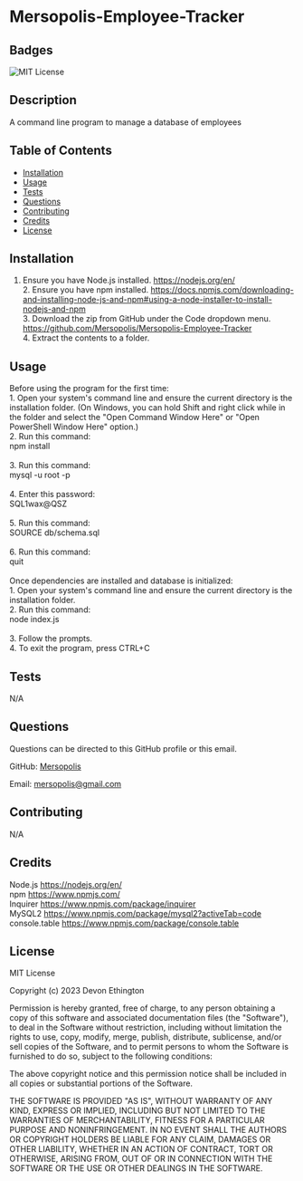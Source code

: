 # Mersopolis-Employee-Tracker

## Badges
![MIT License](https://img.shields.io/badge/license-MIT%20License-green)

## Description
A command line program to manage a database of employees

## Table of Contents
- [Installation](#installation)
- [Usage](#usage)
- [Tests](#tests)
- [Questions](#questions)
- [Contributing](#contributing)
- [Credits](#credits)
- [License](#license)

## Installation
1. Ensure you have Node.js installed. https://nodejs.org/en/ <br/>2. Ensure you have npm installed. https://docs.npmjs.com/downloading-and-installing-node-js-and-npm#using-a-node-installer-to-install-nodejs-and-npm <br/>3. Download the zip from GitHub under the Code dropdown menu. https://github.com/Mersopolis/Mersopolis-Employee-Tracker <br/>4. Extract the contents to a folder.

## Usage
Before using the program for the first time:<br/>1. Open your system's command line and ensure the current directory is the installation folder. (On Windows, you can hold Shift and right click while in the folder and select the "Open Command Window Here" or "Open PowerShell Window Here" option.)<br/>2. Run this command:<br/>npm install<br/><br/>3. Run this command:<br/>mysql -u root -p<br/><br/>4. Enter this password:<br/>SQL1wax@QSZ<br/><br/>5. Run this command:<br/>SOURCE db/schema.sql<br/><br/>6. Run this command:<br/>quit<br/><br/>Once dependencies are installed and database is initialized:<br/>1. Open your system's command line and ensure the current directory is the installation folder.<br/>2. Run this command:<br/>node index.js<br/><br/>3. Follow the prompts.<br/>4. To exit the program, press CTRL+C

## Tests
N/A

## Questions
Questions can be directed to this GitHub profile or this email.

GitHub: [Mersopolis](https://github.com/Mersopolis)

Email: [mersopolis@gmail.com](mailto:mersopolis@gmail.com)

## Contributing
N/A

## Credits
Node.js https://nodejs.org/en/<br/>npm https://www.npmjs.com/<br/>Inquirer https://www.npmjs.com/package/inquirer<br/>MySQL2 https://www.npmjs.com/package/mysql2?activeTab=code <br/>console.table https://www.npmjs.com/package/console.table

## License
MIT License

Copyright (c) 2023 Devon Ethington
      
Permission is hereby granted, free of charge, to any person obtaining a copy of this software and associated documentation files (the "Software"), to deal in the Software without restriction, including without limitation the rights to use, copy, modify, merge, publish, distribute, sublicense, and/or sell copies of the Software, and to permit persons to whom the Software is furnished to do so, subject to the following conditions:

The above copyright notice and this permission notice shall be included in all copies or substantial portions of the Software.

THE SOFTWARE IS PROVIDED "AS IS", WITHOUT WARRANTY OF ANY KIND, EXPRESS OR IMPLIED, INCLUDING BUT NOT LIMITED TO THE WARRANTIES OF MERCHANTABILITY, FITNESS FOR A PARTICULAR PURPOSE AND NONINFRINGEMENT. IN NO EVENT SHALL THE AUTHORS OR COPYRIGHT HOLDERS BE LIABLE FOR ANY CLAIM, DAMAGES OR OTHER LIABILITY, WHETHER IN AN ACTION OF CONTRACT, TORT OR OTHERWISE, ARISING FROM, OUT OF OR IN CONNECTION WITH THE SOFTWARE OR THE USE OR OTHER DEALINGS IN THE SOFTWARE.

